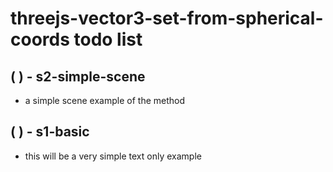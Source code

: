 # threejs-vector3-set-from-spherical-coords todo list

## ( ) - s2-simple-scene
* a simple scene example of the method

## ( ) - s1-basic
* this will be a very simple text only example
